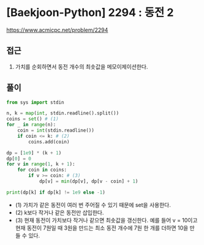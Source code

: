 [Baekjoon-Python] 2294 : 동전 2
=
<https://www.acmicpc.net/problem/2294>


접근
--


1. 가치를 순회하면서 동전 개수의 최솟값을 메모이제이션한다.


풀이
--



```python
from sys import stdin

n, k = map(int, stdin.readline().split())
coins = set() # (1)
for _ in range(n):
    coin = int(stdin.readline())
    if coin <= k: # (2)
        coins.add(coin)

dp = [1e9] * (k + 1)
dp[0] = 0
for v in range(1, k + 1):
    for coin in coins:
        if v >= coin: # (3)
            dp[v] = min(dp[v], dp[v - coin] + 1)

print(dp[k] if dp[k] != 1e9 else -1)
```


* (1) 가치가 같은 동전이 여러 번 주어질 수 있기 때문에 set을 사용한다.
* (2) k보다 작거나 같은 동전만 삽입한다.
* (3) 현재 동전이 가치보다 작거나 같으면 최솟값을 갱신한다. 예를 들어 v = 10이고 현재 동전이 7원일 때 3원을 만드는 최소 동전 개수에 7원 한 개를 더하면 10을 만들 수 있다.
